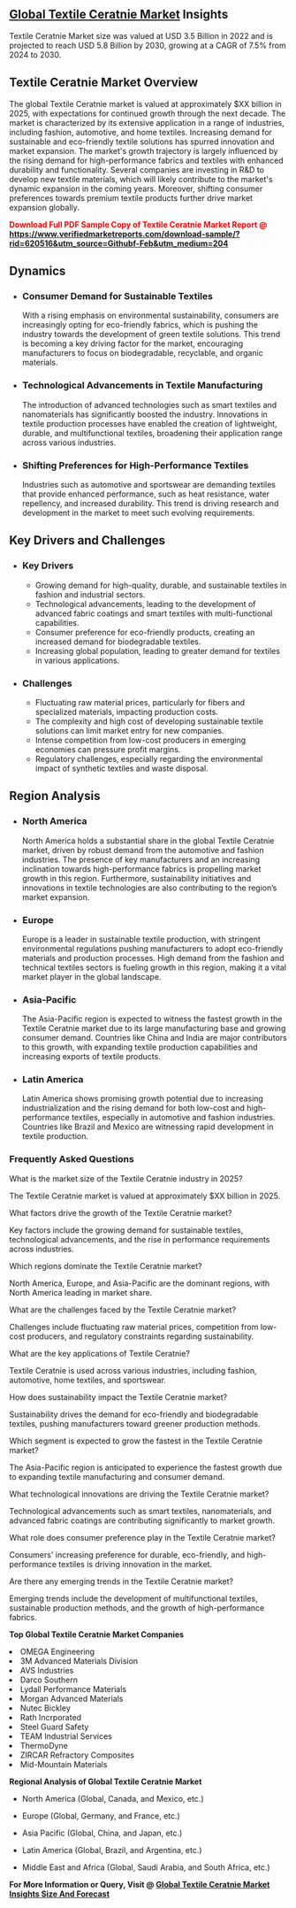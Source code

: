 <h2><a href="https://www.verifiedmarketreports.com/download-sample/?rid=620516&amp;utm_source=Githubf&amp;utm_medium=204" target="_blank">Global Textile Ceratnie Market</a> Insights</h2><p>Textile Ceratnie Market size was valued at USD 3.5 Billion in 2022 and is projected to reach USD 5.8 Billion by 2030, growing at a CAGR of 7.5% from 2024 to 2030.</p><p> <h2>Textile Ceratnie Market Overview</h2> <p>The global Textile Ceratnie market is valued at approximately $XX billion in 2025, with expectations for continued growth through the next decade. The market is characterized by its extensive application in a range of industries, including fashion, automotive, and home textiles. Increasing demand for sustainable and eco-friendly textile solutions has spurred innovation and market expansion. The market's growth trajectory is largely influenced by the rising demand for high-performance fabrics and textiles with enhanced durability and functionality. Several companies are investing in R&D to develop new textile materials, which will likely contribute to the market's dynamic expansion in the coming years. Moreover, shifting consumer preferences towards premium textile products further drive market expansion globally.</p> <p><b><p><span class=""><span style="color: #ff0000;"><strong>Download Full PDF Sample Copy of Textile Ceratnie Market Report</strong> @ </span><a href="https://www.verifiedmarketreports.com/download-sample/?rid=620516&amp;utm_source=Githubf-Feb&amp;utm_medium=204" target="_blank">https://www.verifiedmarketreports.com/download-sample/?rid=620516&amp;utm_source=Githubf-Feb&amp;utm_medium=204</a></span></p></b></p> <h2>Dynamics</h2> <ul> <li><h3>Consumer Demand for Sustainable Textiles</h3> With a rising emphasis on environmental sustainability, consumers are increasingly opting for eco-friendly fabrics, which is pushing the industry towards the development of green textile solutions. This trend is becoming a key driving factor for the market, encouraging manufacturers to focus on biodegradable, recyclable, and organic materials.</li> <li><h3>Technological Advancements in Textile Manufacturing</h3> The introduction of advanced technologies such as smart textiles and nanomaterials has significantly boosted the industry. Innovations in textile production processes have enabled the creation of lightweight, durable, and multifunctional textiles, broadening their application range across various industries.</li> <li><h3>Shifting Preferences for High-Performance Textiles</h3> Industries such as automotive and sportswear are demanding textiles that provide enhanced performance, such as heat resistance, water repellency, and increased durability. This trend is driving research and development in the market to meet such evolving requirements.</li> </ul> <h2>Key Drivers and Challenges</h2> <ul> <li><h3>Key Drivers</h3> <ul> <li>Growing demand for high-quality, durable, and sustainable textiles in fashion and industrial sectors.</li> <li>Technological advancements, leading to the development of advanced fabric coatings and smart textiles with multi-functional capabilities.</li> <li>Consumer preference for eco-friendly products, creating an increased demand for biodegradable textiles.</li> <li>Increasing global population, leading to greater demand for textiles in various applications.</li> </ul> </li> <li><h3>Challenges</h3> <ul> <li>Fluctuating raw material prices, particularly for fibers and specialized materials, impacting production costs.</li> <li>The complexity and high cost of developing sustainable textile solutions can limit market entry for new companies.</li> <li>Intense competition from low-cost producers in emerging economies can pressure profit margins.</li> <li>Regulatory challenges, especially regarding the environmental impact of synthetic textiles and waste disposal.</li> </ul> </li> </ul> <h2>Region Analysis</h2> <ul> <li><h3>North America</h3> North America holds a substantial share in the global Textile Ceratnie market, driven by robust demand from the automotive and fashion industries. The presence of key manufacturers and an increasing inclination towards high-performance fabrics is propelling market growth in this region. Furthermore, sustainability initiatives and innovations in textile technologies are also contributing to the region’s market expansion.</li> <li><h3>Europe</h3> Europe is a leader in sustainable textile production, with stringent environmental regulations pushing manufacturers to adopt eco-friendly materials and production processes. High demand from the fashion and technical textiles sectors is fueling growth in this region, making it a vital market player in the global landscape.</li> <li><h3>Asia-Pacific</h3> The Asia-Pacific region is expected to witness the fastest growth in the Textile Ceratnie market due to its large manufacturing base and growing consumer demand. Countries like China and India are major contributors to this growth, with expanding textile production capabilities and increasing exports of textile products.</li> <li><h3>Latin America</h3> Latin America shows promising growth potential due to increasing industrialization and the rising demand for both low-cost and high-performance textiles, especially in automotive and fashion industries. Countries like Brazil and Mexico are witnessing rapid development in textile production.</li> </ul> <h3>Frequently Asked Questions</h3> <p>What is the market size of the Textile Ceratnie industry in 2025?</p> <p>The Textile Ceratnie market is valued at approximately $XX billion in 2025.</p> <p>What factors drive the growth of the Textile Ceratnie market?</p> <p>Key factors include the growing demand for sustainable textiles, technological advancements, and the rise in performance requirements across industries.</p> <p>Which regions dominate the Textile Ceratnie market?</p> <p>North America, Europe, and Asia-Pacific are the dominant regions, with North America leading in market share.</p> <p>What are the challenges faced by the Textile Ceratnie market?</p> <p>Challenges include fluctuating raw material prices, competition from low-cost producers, and regulatory constraints regarding sustainability.</p> <p>What are the key applications of Textile Ceratnie?</p> <p>Textile Ceratnie is used across various industries, including fashion, automotive, home textiles, and sportswear.</p> <p>How does sustainability impact the Textile Ceratnie market?</p> <p>Sustainability drives the demand for eco-friendly and biodegradable textiles, pushing manufacturers toward greener production methods.</p> <p>Which segment is expected to grow the fastest in the Textile Ceratnie market?</p> <p>The Asia-Pacific region is anticipated to experience the fastest growth due to expanding textile manufacturing and consumer demand.</p> <p>What technological innovations are driving the Textile Ceratnie market?</p> <p>Technological advancements such as smart textiles, nanomaterials, and advanced fabric coatings are contributing significantly to market growth.</p> <p>What role does consumer preference play in the Textile Ceratnie market?</p> <p>Consumers' increasing preference for durable, eco-friendly, and high-performance textiles is driving innovation in the market.</p> <p>Are there any emerging trends in the Textile Ceratnie market?</p> <p>Emerging trends include the development of multifunctional textiles, sustainable production methods, and the growth of high-performance fabrics.</p> </p><p><strong>Top Global Textile Ceratnie Market Companies</strong></p><div data-test-id=""><p><li>OMEGA Engineering</li><li> 3M Advanced Materials Division</li><li> AVS Industries</li><li> Darco Southern</li><li> Lydall Performance Materials</li><li> Morgan Advanced Materials</li><li> Nutec Bickley</li><li> Rath Incrporated</li><li> Steel Guard Safety</li><li> TEAM Industrial Services</li><li> ThermoDyne</li><li> ZIRCAR Refractory Composites</li><li> Mid-Mountain Materials</li></p><div><strong>Regional Analysis of&nbsp;Global Textile Ceratnie Market</strong></div><ul><li dir="ltr"><p dir="ltr">North America&nbsp;(Global, Canada, and Mexico, etc.)</p></li><li dir="ltr"><p dir="ltr">Europe (Global, Germany, and France, etc.)</p></li><li dir="ltr"><p dir="ltr">Asia Pacific&nbsp;(Global, China, and Japan, etc.)</p></li><li dir="ltr"><p dir="ltr">Latin America&nbsp;(Global, Brazil, and Argentina, etc.)</p></li><li dir="ltr">Middle East and Africa&nbsp;(Global, Saudi Arabia, and South Africa, etc.)</li></ul><p><strong>For More Information or Query, Visit @&nbsp;</strong><strong><a href="https://www.verifiedmarketreports.com/product/textile-ceratnie-market/?utm_source=Githubf&amp;utm_medium=204" target="_blank">Global Textile Ceratnie Market Insights Size And Forecast</a></strong></p></div>
